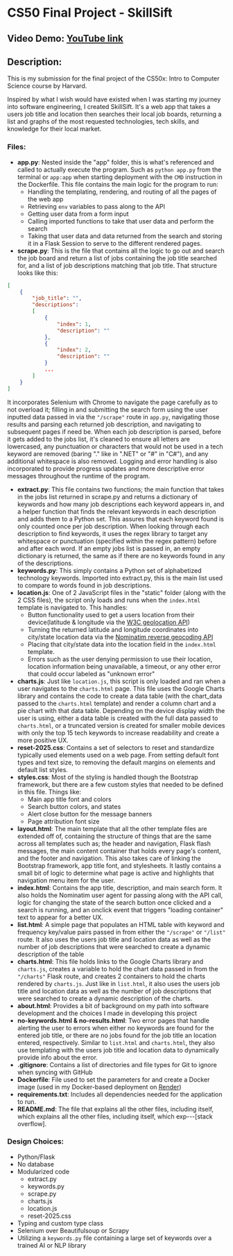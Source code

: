 # CS50 Final Project - SkillSift
## Video Demo:  [YouTube link](https://youtu.be/oF-0qjf6SEw)
## Description:
This is my submission for the final project of the CS50x: Intro to Computer
Science course by Harvard. 

Inspired by what I wish would have existed when I was starting my journey into
software engineering, I created SkillSift. It's a web app that takes a users job
title and location then searches their local job boards, returning a list and
graphs of the most requested technologies,  tech skills, and knowledge for their
local market.
### Files:
- **app.py**: Nested inside the "app" folder, this is what's referenced and called
to actually execute the program. Such as `python app.py` from the terminal or
`app:app` when starting deployment with the `CMD` instruction in the Dockerfile.
This file contains the main logic for the  program to run:
    - Handling the templating, rendering, and routing of all the pages of the web
    app
    - Retrieving `env` variables to pass along to the API
    - Getting user data from a form input
    - Calling imported functions to take that user data and perform the search
    - Taking that user data and data returned from the search and storing it in
    a Flask Session to serve to the different rendered pages.
- **scrape.py**: This is the file that contains all the logic to go out and
search the job board and return a list of jobs containing the job title searched
for, and a list of job descriptions matching that job title. That structure looks
like this:

```JSON
[
    {
        "job_title": "",
        "descriptions": 
        [
            {
                "index": 1,
                "description": ""
            },
            {
                "index": 2,
                "description": ""
            }
            ...
        ]
    }
]
```

It incorporates Selenium with Chrome to navigate the page carefully as to not
overload it; filling in and submitting the search form using the user inputted
data passed in via the `"/scrape"` route in `app.py`, navigating those results
and parsing each returned job description, and navigating to subsequent pages if
need be. When each job description is parsed, before it gets added to the jobs
list, it's cleaned to ensure all letters are lowercased, any punctuation or
characters that would not be used in a tech keyword are removed (baring "." like
in ".NET" or "#" in "C#"), and any additional whitespace is also removed. Logging
and error handling is also incorporated to provide progress updates and more
descriptive error messages throughout the runtime of the program.
- **extract.py**: This file contains two functions; the main function that takes
in the jobs list returned in scrape.py and returns a dictionary of keywords and
how many job descriptions each keyword appears in, and a helper function that
finds the relevant keywords in each description and adds them to a Python set.
This assures that each keyword found is only counted once per job description.
When looking through each description to find keywords, it uses the regex library
to target any whitespace or punctuation (specified within the regex pattern)
before and after each word. If an empty jobs list is passed in, an empty dictionary
is returned, the same as if there are no keywords found in any of the descriptions.
- **keywords.py**: This simply contains a Python set  of alphabetized technology
keywords. Imported into extract.py, this is the main list used to compare to words
found in job descriptions.
- **location.js**: One of 2 JavaScript files in the "static" folder (along with
the  2 CSS files), the script only loads and runs when the `index.html` template
is navigated to. This handles:
    - Button functionality used to get a users location from their device(latitude
    & longitude via the [W3C geolocation API](https://www.w3.org/TR/geolocation/))
    - Turning the returned latitude and longitude coordinates into city/state
    location data via the
    [Nominatim reverse geocoding API](https://nominatim.org/release-docs/develop/api/Reverse/)
    - Placing that city/state data into the location field in the `index.html`
    template.
    - Errors such as the user denying permission to use their location, location
    information being unavailable, a timeout, or any other error that could occur
    labeled as "unknown error"
- **charts.js**: Just like `location.js`, this script is only loaded and ran when
a user navigates to the `charts.html` page. This file uses the Google Charts
library and contains the code to create a data table (with the chart_data passed
to the `charts.html` template) and render a column chart and a pie chart with
that data table. Depending on the device display width the user is using, either
a data table is created with the full data passed to `charts.html`, or a truncated
version is created for smaller mobile devices with only the top 15 tech keywords
to increase readability and create a more positive UX.
- **reset-2025.css**: Contains a set of selectors to reset and standardize typically
used elements used on a web page. From setting default font types and text size,
to removing the default margins on elements and default list styles.
- **styles.css**: Most of the styling is handled though the Bootstrap framework,
but there are a few custom styles that needed to be defined in this file. Things like:
    - Main app title font and colors
    - Search button colors, and states
    - Alert close button for the message banners
    - Page attribution font size
- **layout.html**: The main template that all the other template files are extended off of, containing the structure of things that are the same across all templates such as; the header and navigation, Flask flash messages, the main content container that holds every page's content, and the footer and navigation. This also takes care of linking the Bootstrap framework, app title font, and stylesheets. It lastly contains a small bit of logic to determine what page is active and highlights that navigation menu item for the user.
- **index.html**: Contains the app title, description, and main search form. It also holds the Nominatim user agent for passing along with the API call, logic for changing the state of the search button once clicked and a search is running, and an onclick event that triggers "loading container" text to appear for a better UX.
- **list.html**: A simple page that populates an HTML table with keyword and frequency key/value pairs passed in from either the `"/scrape"` or `"/list"` route. It also uses the users job title and location data as well as the number of job descriptions that were searched to create a dynamic description of the table
- **charts.html**: This file holds links to the Google Charts library and `charts.js`, creates a variable to hold the chart data passed in from the `"/charts"` Flask route, and creates 2 containers to hold the charts rendered by `charts.js`. Just like in `list.html`, it also uses the users job title and location data as well as the number of job descriptions that were searched to create a dynamic description of the charts.
- **about.html**: Provides a bit of background on my path into software development and the choices I made in developing this project
- **no-keywords.html & no-results.html**: Two error pages that handle alerting the user to errors when either no keywords are found for the entered job title, or there are no jobs found for the job title an location entered, respectively. Similar to `list.html` and `charts.html`, they also use templating with the users job title and location data to dynamically provide info about the error.
- **.gitignore**: Contains a list of directories and file types for Git to ignore when syncing with GitHub
- **Dockerfile**: File used to set the parameters for and create a Docker image (used in my Docker-based deployment on [Render](https://render.com/))
- **requirements.txt**: Includes all dependencies needed for the application to run.
- **README.md**: The file that explains all the other files, including itself, which explains all the other files, including itself, which exp---[stack overflow].
### Design Choices:
- Python/Flask
- No database
- Modularized code
    - extract.py
    - keywords.py
    - scrape.py
    - charts.js
    - location.js
    - reset-2025.css
- Typing and custom type class
- Selenium over Beautifulsoup or Scrapy
- Utilizing a `keywords.py` file containing a large set of keywords over a
trained AI or NLP library